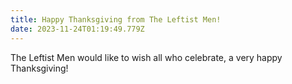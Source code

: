 ```yaml
---
title: Happy Thanksgiving from The Leftist Men!
date: 2023-11-24T01:19:49.779Z
---
```

The Leftist Men would like to wish all who celebrate, a very happy Thanksgiving!